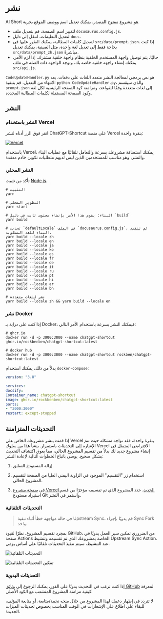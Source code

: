 # نشر

AI Short هو مشروع مفتوح المصدر، يمكنك تعديل اسم ووصف الموقع بحرية.

- لتغيير اسم الصفحة، قم بتعديل ملف `docusaurus.config.js`.
- لتعديل التعليمات، انتقل إلى دليل `docs`.
- لتعديل كلمات المطالبة، يمكنك العثور عليها في `src/data/prompt.json`. إذا كنت بحاجة فقط إلى تعديل لغة واحدة، مثل الصينية، يمكنك تعديل `src/data/prompt_zh.json` مباشرةً.
- حاليًا، يتم توصيل واجهة المستخدم الخلفية بنظام واجهة خلفية مشترك. إذا لزم الأمر، يمكنك إنشاء واجهة خلفية خاصة بك، وتوجد الواجهة ذات الصلة في ملف `src/api.js`.

`CodeUpdateHandler.py` هو نص برمجي لمعالجة النشر متعدد اللغات على دفعات. بعد الانتهاء من التعديل، قم بتنفيذ `python CodeUpdateHandler.py`، والذي سيقسم `prompt.json` إلى لغات متعددة وفقًا للقواعد، ومزامنة كود الصفحة الرئيسية لكل لغة وكود الصفحة المستقلة لكلمات المطالبة المحددة.

## النشر

### النشر باستخدام Vercel

انقر فوق الزر أدناه لنشر ChatGPT-Shortcut على منصة Vercel بنقرة واحدة:

[![Vercel](https://vercel.com/button)](https://vercel.com/new/clone?repository-url=https%3A%2F%2Fgithub.com%2Frockbenben%2FChatGPT-Shortcut%2Ftree%2Fmain)

باستخدام Vercel، يمكنك استضافة مشروعك بسرعة والتعامل تلقائيًا مع عمليات البناء والنشر، وهو مناسب للمستخدمين الذين ليس لديهم متطلبات تكوين خادم معقدة.

### النشر المحلي

تأكد من تثبيت [Node.js](https://nodejs.org/).

```shell
# التثبيت
yarn

# التطوير المحلي
yarn start

# البناء: يقوم هذا الأمر بإنشاء محتوى ثابت في دليل `build`
yarn build

# تحديث `defaultLocale` في الملف `docusaurus.config.js`، ثم تنفيذ البناء للغة المطلوبة.
yarn build --locale zh
yarn build --locale en
yarn build --locale ja
yarn build --locale ko
yarn build --locale es
yarn build --locale fr
yarn build --locale de
yarn build --locale it
yarn build --locale ru
yarn build --locale pt
yarn build --locale hi
yarn build --locale ar
yarn build --locale bn

# نشر للغات متعددة
yarn build --locale zh && yarn build --locale en
```

### نشر Docker

إذا كنت على دراية بـ Docker، فيمكنك النشر بسرعة باستخدام الأمر التالي:

```shell
# ghcr.io
docker run -d -p 3000:3000 --name chatgpt-shortcut ghcr.io/rockbenben/chatgpt-shortcut:latest

# docker hub
docker run -d -p 3000:3000 --name chatgpt-shortcut rockben/chatgpt-shortcut:latest
```

بدلاً من ذلك، يمكنك استخدام `docker-compose`:

```yml
version: "3.8"

services:
docsify:
Container_name: chatgpt-shortcut
image: ghcr.io/rockbenben/chatgpt-shortcut:latest
ports:
- "3000:3000"
restart: except-stopped
```

## التحديثات المتزامنة

إذا قمت بنشر مشروعك الخاص على Vercel بنقرة واحدة، فقد تواجه مشكلة حيث تتم الإشارة إلى التحديثات باستمرار. ينشأ هذا من سلوك Vercel الافتراضي المتمثل في إنشاء مشروع جديد لك بدلاً من تقسيم المشروع الحالي، مما يعوق اكتشاف التحديث بشكل صحيح. يوصى باتباع الخطوات التالية لإعادة النشر:

1. إزالة المستودع السابق.

2. استخدام زر "التقسيم" الموجود في الزاوية اليمنى العليا من الصفحة لتقسيم المشروع الحالي.

3. في [صفحة مشروع Vercel الجديد](https://vercel.com/new)، حدد المشروع الذي تم تقسيمه مؤخرًا من قسم استيراد مستودع Git واستمر في النشر.

### التحديثات التلقائية

> في حالة مواجهة خطأ أثناء تنفيذ Upstream Sync، قم يدويًا بإجراء Sync Fork واحد.

بمجرد تقسيم المشروع، نظرًا لقيود GitHub، من الضروري تمكين سير العمل يدويًا في صفحة Actions الخاصة بمشروعك الذي تم تقسيمه وتنشيط Upstream Sync Action. عند التنشيط، سيتم تنفيذ التحديثات تلقائيًا على أساس يومي.

![التحديثات التلقائية](https://img.newzone.top/2023-05-19-11-57-59.png?imageMogr2/format/webp)

![تمكين التحديثات التلقائية](https://img.newzone.top/2023-05-19-11-59-26.png?imageMogr2/format/webp)

### التحديثات اليدوية

إذا كنت ترغب في التحديث يدويًا على الفور، يمكنك الرجوع إلى [وثائق GitHub](https://docs.github.com/en/pull-requests/collaborating-with-pull-requests/working-with-forks/syncing-a-fork) لمعرفة كيفية مزامنة المشروع المتشعب مع الكود الأصلي.

لا تتردد في إظهار دعمك لهذا المشروع من خلال منحه نجمة/متابعة، أو متابعة المؤلف، للبقاء على اطلاع على الإشعارات في الوقت المناسب بخصوص تحديثات الميزات الجديدة.
